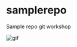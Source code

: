 # samplerepo
Sample repo git workshop 

![gif](https://media.giphy.com/media/l41lRTRi4lYbaTTcQ/giphy.gif)
